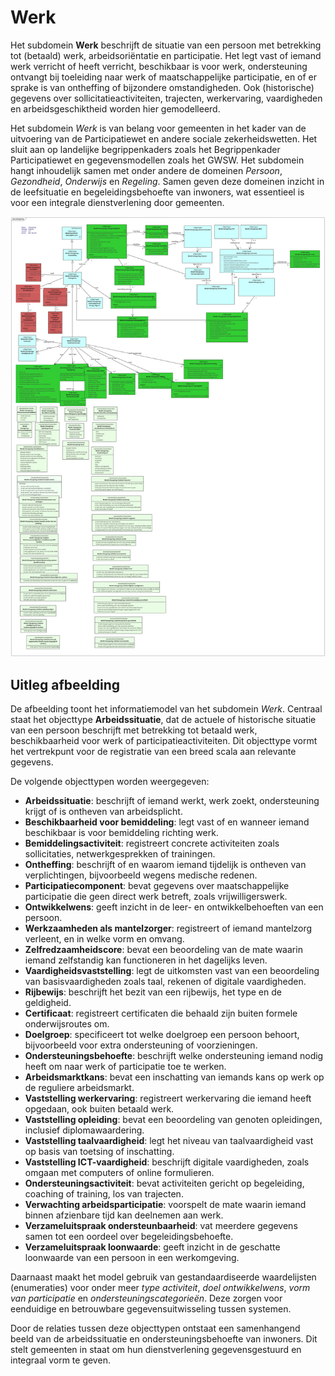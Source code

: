# Werk

Het subdomein **Werk** beschrijft de situatie van een persoon met betrekking tot (betaald) werk, arbeidsoriëntatie en participatie. Het legt vast of iemand werk verricht of heeft verricht, beschikbaar is voor werk, ondersteuning ontvangt bij toeleiding naar werk of maatschappelijke participatie, en of er sprake is van ontheffing of bijzondere omstandigheden. Ook (historische) gegevens over sollicitatieactiviteiten, trajecten, werkervaring, vaardigheden en arbeidsgeschiktheid worden hier gemodelleerd.

Het subdomein *Werk* is van belang voor gemeenten in het kader van de uitvoering van de Participatiewet en andere sociale zekerheidswetten. Het sluit aan op landelijke begrippenkaders zoals het Begrippenkader Participatiewet en gegevensmodellen zoals het GWSW. Het subdomein hangt inhoudelijk samen met onder andere de domeinen *Persoon*, *Gezondheid*, *Onderwijs* en *Regeling*. Samen geven deze domeinen inzicht in de leefsituatie en begeleidingsbehoefte van inwoners, wat essentieel is voor een integrale dienstverlening door gemeenten.

![Gegevensmodel Werk][werk]

[werk]: image/EAID_96927C60_9F7B_4e67_806A_02EE0191983D.jpg "Gegevensmodel Werk"

## Uitleg afbeelding

De afbeelding toont het informatiemodel van het subdomein *Werk*. Centraal staat het objecttype **Arbeidssituatie**, dat de actuele of historische situatie van een persoon beschrijft met betrekking tot betaald werk, beschikbaarheid voor werk of participatieactiviteiten. Dit objecttype vormt het vertrekpunt voor de registratie van een breed scala aan relevante gegevens.

De volgende objecttypen worden weergegeven:

* **Arbeidssituatie**: beschrijft of iemand werkt, werk zoekt, ondersteuning krijgt of is ontheven van arbeidsplicht.
* **Beschikbaarheid voor bemiddeling**: legt vast of en wanneer iemand beschikbaar is voor bemiddeling richting werk.
* **Bemiddelingsactiviteit**: registreert concrete activiteiten zoals sollicitaties, netwerkgesprekken of trainingen.
* **Ontheffing**: beschrijft of en waarom iemand tijdelijk is ontheven van verplichtingen, bijvoorbeeld wegens medische redenen.
* **Participatiecomponent**: bevat gegevens over maatschappelijke participatie die geen direct werk betreft, zoals vrijwilligerswerk.
* **Ontwikkelwens**: geeft inzicht in de leer- en ontwikkelbehoeften van een persoon.
* **Werkzaamheden als mantelzorger**: registreert of iemand mantelzorg verleent, en in welke vorm en omvang.
* **Zelfredzaamheidscore**: bevat een beoordeling van de mate waarin iemand zelfstandig kan functioneren in het dagelijks leven.
* **Vaardigheidsvaststelling**: legt de uitkomsten vast van een beoordeling van basisvaardigheden zoals taal, rekenen of digitale vaardigheden.
* **Rijbewijs**: beschrijft het bezit van een rijbewijs, het type en de geldigheid.
* **Certificaat**: registreert certificaten die behaald zijn buiten formele onderwijsroutes om.
* **Doelgroep**: specificeert tot welke doelgroep een persoon behoort, bijvoorbeeld voor extra ondersteuning of voorzieningen.
* **Ondersteuningsbehoefte**: beschrijft welke ondersteuning iemand nodig heeft om naar werk of participatie toe te werken.
* **Arbeidsmarktkans**: bevat een inschatting van iemands kans op werk op de reguliere arbeidsmarkt.
* **Vaststelling werkervaring**: registreert werkervaring die iemand heeft opgedaan, ook buiten betaald werk.
* **Vaststelling opleiding**: bevat een beoordeling van genoten opleidingen, inclusief diplomawaardering.
* **Vaststelling taalvaardigheid**: legt het niveau van taalvaardigheid vast op basis van toetsing of inschatting.
* **Vaststelling ICT-vaardigheid**: beschrijft digitale vaardigheden, zoals omgaan met computers of online formulieren.
* **Ondersteuningsactiviteit**: bevat activiteiten gericht op begeleiding, coaching of training, los van trajecten.
* **Verwachting arbeidsparticipatie**: voorspelt de mate waarin iemand binnen afzienbare tijd kan deelnemen aan werk.
* **Verzameluitspraak ondersteunbaarheid**: vat meerdere gegevens samen tot een oordeel over begeleidingsbehoefte.
* **Verzameluitspraak loonwaarde**: geeft inzicht in de geschatte loonwaarde van een persoon in een werkomgeving.

Daarnaast maakt het model gebruik van gestandaardiseerde waardelijsten (enumeraties) voor onder meer *type activiteit*, *doel ontwikkelwens*, *vorm van participatie* en *ondersteuningscategorieën*. Deze zorgen voor eenduidige en betrouwbare gegevensuitwisseling tussen systemen.

Door de relaties tussen deze objecttypen ontstaat een samenhangend beeld van de arbeidssituatie en ondersteuningsbehoefte van inwoners. Dit stelt gemeenten in staat om hun dienstverlening gegevensgestuurd en integraal vorm te geven.
